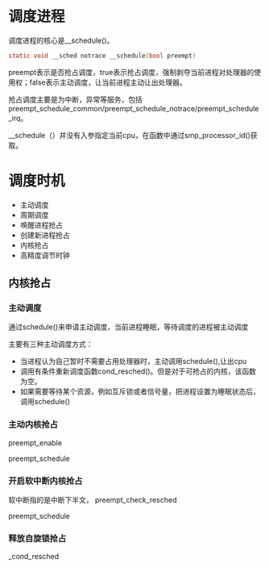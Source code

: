 
# 调度进程
调度进程的核心是__schedule()。
``` C
static void __sched notrace __schedule(bool preempt)
```
preempt表示是否抢占调度，true表示抢占调度，强制剥夺当前进程对处理器的使用权；false表示主动调度，让当前进程主动让出处理器。

抢占调度主要是为中断，异常等服务，包括preempt_schedule_common/preempt_schedule_notrace/preempt_schedule_irq。

__schedule（）并没有入参指定当前cpu，在函数中通过smp_processor_id()获取。

# 调度时机

+ 主动调度
+ 周期调度
+ 唤醒进程抢占
+ 创建新进程抢占
+ 内核抢占
+ 高精度调节时钟

## 内核抢占

### 主动调度
通过schedule()来申请主动调度，当前进程睡眠，等待调度的进程被主动调度

主要有三种主动调度方式：
+ 当进程认为自己暂时不需要占用处理器时，主动调用schedule(),让出cpu
+ 调用有条件重新调度函数cond_resched()。但是对于可抢占的内核，该函数为空。
+ 如果需要等待某个资源，例如互斥锁或者信号量，把进程设置为睡眠状态后，调用schedule()


### 主动内核抢占
preempt_enable

preempt_schedule

### 开启软中断内核抢占
软中断指的是中断下半文，
preempt_check_resched

preempt_schedule

### 释放自旋锁抢占

_cond_resched
